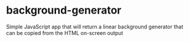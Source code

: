 # background-generator
Simple JavaScript app that will return a linear background generator that can be copied from the HTML on-screen output
